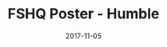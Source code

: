 ---
setID: 12
path: /product/fshq-poster-humble
date: 2017-11-05
title: FSHQ Poster - Humble
description: Museum-Quality Poster. Thick, durable, matte perfection, shouting out your message.
price: '400.00'
image1024: https://psdwizard.github.io/gatsby-paymongo-demo-store/assets/FSHQPoster-Humble-1024.png
image150: https://psdwizard.github.io/gatsby-paymongo-demo-store/assets/FSHQPoster-Humble-150.png
image300: https://psdwizard.github.io/gatsby-paymongo-demo-store/assets/FSHQPoster-Humble-300.png
altText: product image
weight: '200 g'
dimensions: ''
materials: ''
OtherInfo: Lorem ipsum dolor sit amet, consectetur adipiscing elit. Curabitur 
---